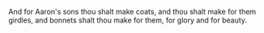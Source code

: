 And for Aaron's sons thou shalt make coats, and thou shalt make for them girdles, and bonnets shalt thou make for them, for glory and for beauty.
